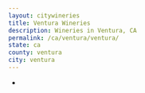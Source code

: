 ```yaml
---
layout: citywineries
title: Ventura Wineries
description: Wineries in Ventura, CA
permalink: /ca/ventura/ventura/
state: ca
county: ventura
city: ventura
---
```

-
